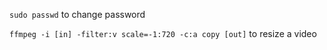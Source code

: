 `sudo passwd` to change password

`ffmpeg -i [in] -filter:v scale=-1:720 -c:a copy [out]` to resize a video
